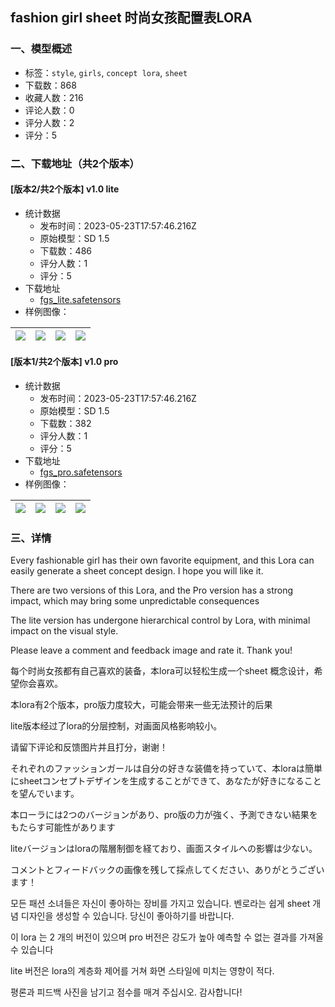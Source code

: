 ## fashion girl sheet 时尚女孩配置表LORA
### 一、模型概述

- 标签：`style`, `girls`, `concept lora`, `sheet`
- 下载数：868
- 收藏人数：216
- 评论人数：0
- 评分人数：2
- 评分：5

### 二、下载地址（共2个版本）

#### [版本2/共2个版本] v1.0 lite

- 统计数据
  - 发布时间：2023-05-23T17:57:46.216Z
  - 原始模型：SD 1.5
  - 下载数：486
  - 评分人数：1
  - 评分：5
- 下载地址
  - [fgs_lite.safetensors](https://civitai.com/api/download/models/75172)
- 样例图像：

| <img src="https://image.civitai.com/xG1nkqKTMzGDvpLrqFT7WA/415a5e85-13c5-4fb9-a8fe-4c7593b117f9/width=450/886754.jpeg" /> | <img src="https://image.civitai.com/xG1nkqKTMzGDvpLrqFT7WA/8a7d3d21-f564-4ffb-bf27-912ba31289e1/width=450/840416.jpeg" /> | <img src="https://image.civitai.com/xG1nkqKTMzGDvpLrqFT7WA/54e652f4-c266-4d40-85b1-bc50de59947b/width=450/840418.jpeg" /> | <img src="https://image.civitai.com/xG1nkqKTMzGDvpLrqFT7WA/f0174633-9c56-45c1-8c43-79176c78ccf1/width=450/840417.jpeg" /> |
| ---- | ---- | ---- | ---- |

#### [版本1/共2个版本] v1.0 pro

- 统计数据
  - 发布时间：2023-05-23T17:57:46.216Z
  - 原始模型：SD 1.5
  - 下载数：382
  - 评分人数：1
  - 评分：5
- 下载地址
  - [fgs_pro.safetensors](https://civitai.com/api/download/models/75174)
- 样例图像：

| <img src="https://image.civitai.com/xG1nkqKTMzGDvpLrqFT7WA/18327755-8dda-454c-b5ed-f8b1f9e6a817/width=450/886705.jpeg" /> | <img src="https://image.civitai.com/xG1nkqKTMzGDvpLrqFT7WA/fa02dcf9-a9b8-45d9-bb60-427ef079c4a0/width=450/840270.jpeg" /> | <img src="https://image.civitai.com/xG1nkqKTMzGDvpLrqFT7WA/bad7a896-e444-4a09-83b2-3e339cf82e9f/width=450/840266.jpeg" /> | <img src="https://image.civitai.com/xG1nkqKTMzGDvpLrqFT7WA/a367ac77-2ece-43d5-b624-3b905d4b07bc/width=450/840268.jpeg" /> |
| ---- | ---- | ---- | ---- |


### 三、详情
<p>Every fashionable girl has their own favorite equipment, and this Lora can easily generate a sheet concept design. I hope you will like it.</p><p>There are two versions of this Lora, and the Pro version has a strong impact, which may bring some unpredictable consequences</p><p>The lite version has undergone hierarchical control by Lora, with minimal impact on the visual style.</p><p>Please leave a comment and feedback image and rate it. Thank you!</p><p></p><p>每个时尚女孩都有自己喜欢的装备，本lora可以轻松生成一个sheet 概念设计，希望你会喜欢。</p><p>本lora有2个版本，pro版力度较大，可能会带来一些无法预计的后果</p><p>lite版本经过了lora的分层控制，对画面风格影响较小。</p><p>请留下评论和反馈图片并且打分，谢谢！</p><p></p><p>それぞれのファッションガールは自分の好きな装備を持っていて、本loraは簡単にsheetコンセプトデザインを生成することができて、あなたが好きになることを望んでいます。</p><p>本ローラには2つのバージョンがあり、pro版の力が強く、予測できない結果をもたらす可能性があります</p><p>liteバージョンはloraの階層制御を経ており、画面スタイルへの影響は少ない。</p><p>コメントとフィードバックの画像を残して採点してください、ありがとうございます！</p><p></p><p>모든 패션 소녀들은 자신이 좋아하는 장비를 가지고 있습니다. 벤로라는 쉽게 sheet 개념 디자인을 생성할 수 있습니다. 당신이 좋아하기를 바랍니다.</p><p>이 lora 는 2 개의 버전이 있으며 pro 버전은 강도가 높아 예측할 수 없는 결과를 가져올 수 있습니다</p><p>lite 버전은 lora의 계층화 제어를 거쳐 화면 스타일에 미치는 영향이 적다.</p><p>평론과 피드백 사진을 남기고 점수를 매겨 주십시오. 감사합니다!</p>